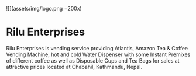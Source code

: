 ![](assets/img/logo.png =200x)
# Rilu Enterprises
Rilu Enterprises is vending service providing Atlantis, Amazon Tea &amp; Coffee Vending Machine, hot and cold Water Dispenser with some Instant Premixes of different coffee as well as Disposable Cups and Tea Bags for sales at attractive prices located at Chabahil, Kathmandu, Nepal.
